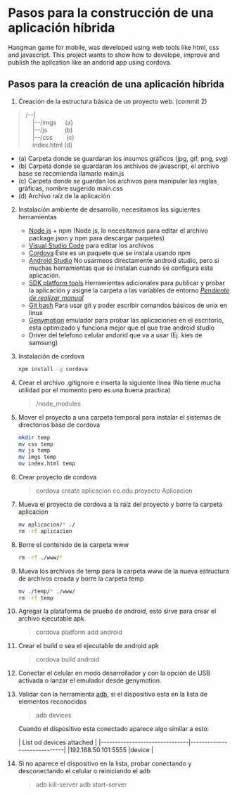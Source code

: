 # Pasos para la construcción de una aplicación híbrida
Hangman game for mobile, was developed using web tools like html, css and javascript. This project wants to show how to develope, improve and publish the aplication like an andorid app using cordova.

## Pasos para la creación de una aplicación híbrida  

1. Creación de la estructura básica de un proyecto web. (commit 2)  

 > /--|  
 >  &nbsp;&nbsp;&nbsp;&nbsp;|--/imgs&nbsp;&nbsp;&nbsp;&nbsp;&nbsp;(a)  
 >  &nbsp;&nbsp;&nbsp;&nbsp;|--/js&nbsp;&nbsp;&nbsp;&nbsp;&nbsp;&nbsp;&nbsp;&nbsp;&nbsp;&nbsp;(b)  
 >  &nbsp;&nbsp;&nbsp;&nbsp;|--/css &nbsp;&nbsp;&nbsp;&nbsp;&nbsp;&nbsp;&nbsp;(c)  
 >  &nbsp;&nbsp;&nbsp;&nbsp;index.html (d)  

   - (a) Carpeta donde se guardaran los insumos gráficos (jpg, gif, png, svg)  
   - (b) Carpeta donde se guardaran los archivos de javascript, el archivo base se recomienda llamarlo main.js  
   - (c) Carpeta donde se guardan los archivos para manipular las reglas gráficas, nombre sugerido main.css  
   - (d) Archivo raíz de la aplicación  

2. Instalación ambiente de desarrollo, necesitamos las siguientes herramientas  

    + [Node js] + npm (Node js, lo necesitamos para editar el archivo package.json y npm para descargar paquetes)  
    + [Visual Studio Code] para editar los archivos  
    + [Cordova] Este es un paquete que se instala usando npm  
    + [Android Studio] No usarmeos directamente android studio, pero si muchas herramientas que se instalan cuando se configura esta aplicación.   
    + [SDK platform tools] Herramientas adicionales para publicar y probar la aplicación y asigne la carpeta a las variables de entorno *[Pendiente de realizar manual]* 
    + [Git bash] Para usar git y poder escribir comandos básicos de unix en linux  
    + [Genymotion] emulador para probar las aplicaciones en el escritorio, esta optimizado y funciona mejor que el que trae android studio  
    + Driver del telefono celular andorid que va a usar (Ej. kies de samsung)

3. Instalación de cordova

    ```sh
    npm install -g cordova
    ```
4. Crear el archivo .gitignore e inserta la siguiente línea (No tiene mucha utilidad por el momento pero es una buena practica)

    > /node_modules

5. Mover el proyecto a una carpeta temporal para instalar el sistemas de directorios base de cordova

    ```sh
    mkdir temp
    mv css temp
    mv js temp
    mv imgs temp
    mv index.html temp
    ```
6. Crear proyecto de cordova

    > cordova create aplicacion co.edu.proyecto Aplicacion

7. Mueva el proyecto de cordova a la raíz del proyecto y borre la carpeta aplicacion

    ```sh
    mv aplicacion/* ./
    rm -rf aplicacion
    ```
8. Borre el contenido de la carpeta www

    ```sh
    rm -rf ./www/*
    ```

9. Mueva los archivos de temp para la carpeta www de la nueva estructura de archivos creada y borre la carpeta temp

    ```sh
    mv ./temp/* ./www/
    rm -rf temp
    ```
10. Agregar la plataforma de prueba de android, esto sirve para crear el archivo ejecutable apk.

    > cordova platform add android

11. Crear el build o sea el ejecutable de android apk

    > cordova build android

12. Conectar el celular en modo desarrollador y con la opción de USB activada o lanzar el emulador desde genymotion.

13. Validar con la herramienta [adb], si el dispositivo esta en la lista de elementos reconocidos

    > adb devices

    Cuando el dispositivo esta conectado aparece algo similar a esto:

    |                 List od devices attached                    |
    |-------------------------------|-----------------------------|
    |192.168.50.101:5555            |device                       |

14. Si no aparece el dispositivo en la lista, probar conectando y desconectando el celular o reiniciando el adb

    > adb kill-server
    > adb start-server

[Node js]:https://nodejs.org/es/
[Visual Studio Code]:https://code.visualstudio.com/
[Cordova]:https://cordova.apache.org/
[Android Studio]:https://developer.android.com/studio/?hl=es-419
[Git bash]:https://git-scm.com/downloads
[Genymotion]:https://www.genymotion.com/fun-zone/
[SDK platform tools]:https://developer.android.com/studio/releases/platform-tools
[Pendiente de realizar manual]:http://evothings.com/doc/build/cordova-install-windows.html
[adb]:https://www.howtogeek.com/125769/how-to-install-and-use-abd-the-android-debug-bridge-utility/
